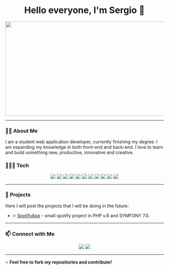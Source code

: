 <h1 align="center">Hello everyone, I'm Sergio 👋</h1>

<p align="center">
  <img src="https://media.giphy.com/media/qgQUggAC3Pfv687qPC/giphy.gif" width="600" height="300"/>
</p>

---

### 👨🏻 **About Me**
I am a student web application developer, currently finishing my degree. I am expanding my knowledge in both front-end and back-end. I love to learn and build something new, productive, innovative and creative. 

### 🧑🏻‍💻 **Tech**
<p align="center">
  <img src="https://img.shields.io/badge/HTML5-E34F26?style=for-the-badge&logo=html5&logoColor=white" />
  <img src="https://img.shields.io/badge/CSS3-1572B6?style=for-the-badge&logo=css3&logoColor=white" />
  <img src="https://img.shields.io/badge/JavaScript-F7DF1E?style=for-the-badge&logo=javascript&logoColor=black" />
  <img src="https://img.shields.io/badge/TypeScript-3178C6?style=for-the-badge&logo=typescript&logoColor=white" />
  <img src="https://img.shields.io/badge/React-61DAFB?style=for-the-badge&logo=react&logoColor=black" />
  <img src="https://img.shields.io/badge/Angular-DD0031?style=for-the-badge&logo=angular&logoColor=white" />
  <img src="https://img.shields.io/badge/PHP-777BB4?style=for-the-badge&logo=php&logoColor=white" />
  <img src="https://img.shields.io/badge/Symfony-000000?style=for-the-badge&logo=symfony&logoColor=white" />
  <img src="https://img.shields.io/badge/Python-3776AB?style=for-the-badge&logo=python&logoColor=white" />
  <img src="https://img.shields.io/badge/Docker-2496ED?style=for-the-badge&logo=docker&logoColor=white" />
  <img src="https://img.shields.io/badge/Git-F05032?style=for-the-badge&logo=git&logoColor=white" />
</p>

---

### 📌 **Projects**
Here I will post the projects that I will be doing in the future:

- 🔥 [SpotifyApp](https://github.com/Lence-Dev/SpotifyApp) - small spotify project in PHP v.8 and SYMFONY 7.0.

---

### 📫 **Connect with Me**
<p align="center">
  <a href="https://twitter.com/lenceDev"><img src="https://img.shields.io/badge/Twitter-%231DA1F2.svg?style=for-the-badge&logo=twitter&logoColor=white" /></a>
  <a href="mailto:lence.dev@gmail.com"><img src="https://img.shields.io/badge/Email-red?style=for-the-badge&logo=gmail&logoColor=white" /></a>
</p>

---
⭐️ **Feel free to fork my repositories and contribute!**  
